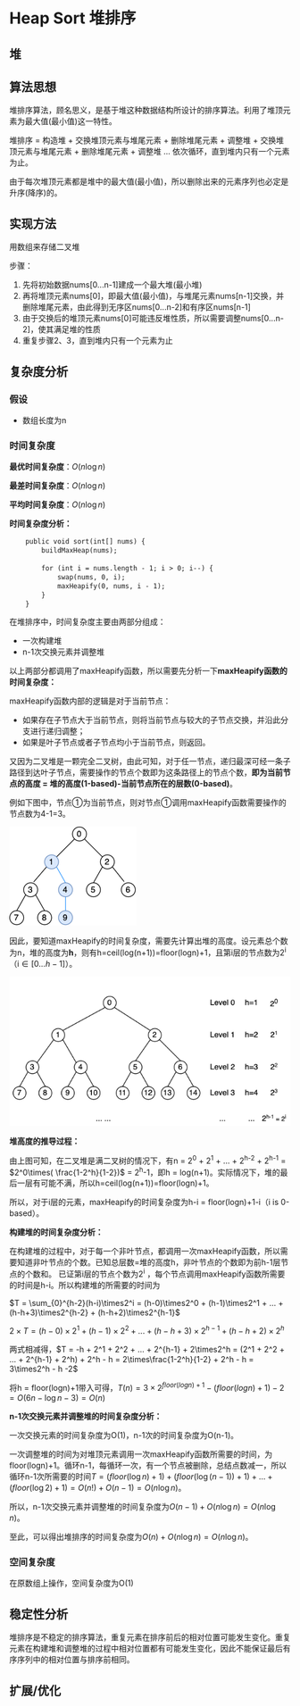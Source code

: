 # Heap Sort 堆排序

## 堆

## 算法思想

堆排序算法，顾名思义，是基于堆这种数据结构所设计的排序算法。利用了堆顶元素为最大值(最小值)这一特性。

堆排序 = 构造堆 + 交换堆顶元素与堆尾元素 + 删除堆尾元素 + 调整堆 + 交换堆顶元素与堆尾元素 + 删除堆尾元素 + 调整堆 ... 依次循环，直到堆内只有一个元素为止。

由于每次堆顶元素都是堆中的最大值(最小值)，所以删除出来的元素序列也必定是升序(降序)的。

## 实现方法

用数组来存储二叉堆

步骤：

1. 先将初始数据nums[0...n-1]建成一个最大堆(最小堆)
2. 再将堆顶元素nums[0]，即最大值(最小值)，与堆尾元素nums[n-1]交换，并删除堆尾元素，由此得到无序区nums[0...n-2]和有序区nums[n-1]
3. 由于交换后的堆顶元素nums[0]可能违反堆性质，所以需要调整nums[0...n-2]，使其满足堆的性质
4. 重复步骤2、3，直到堆内只有一个元素为止

## 复杂度分析

### 假设

* 数组长度为n

### 时间复杂度

**最优时间复杂度**：$O(n\log n)$

**最差时间复杂度**：$O(n\log n)$

**平均时间复杂度**：$O(n\log n)$

**时间复杂度分析：**

```
    public void sort(int[] nums) {
        buildMaxHeap(nums);

        for (int i = nums.length - 1; i > 0; i--) {
            swap(nums, 0, i);
            maxHeapify(0, nums, i - 1);
        }
    }
```

在堆排序中，时间复杂度主要由两部分组成：

* 一次构建堆
* n-1次交换元素并调整堆

以上两部分都调用了maxHeapify函数，所以需要先分析一下**maxHeapify函数的时间复杂度：**

maxHeapify函数内部的逻辑是对于当前节点：

* 如果存在子节点大于当前节点，则将当前节点与较大的子节点交换，并沿此分支进行递归调整；
* 如果是叶子节点或者子节点均小于当前节点，则返回。

又因为二叉堆是一颗完全二叉树，由此可知，对于任一节点，递归最深可经一条子路径到达叶子节点，需要操作的节点个数即为这条路径上的节点个数，**即为当前节点的高度 = 堆的高度(1-based)-当前节点所在的层数(0-based)**。

例如下图中，节点①为当前节点，则对节点①调用maxHeapify函数需要操作的节点数为4-1=3。

![](imgs/img1.png)

因此，要知道maxHeapify的时间复杂度，需要先计算出堆的高度。设元素总个数为n，堆的高度为**h**，则有h=ceil(log(n+1))=floor(logn)+1，且第i层的节点数为2<sup>i</sup>
（i$\in[0...h-1]$）。

![](imgs/img2.png)

**堆高度的推导过程：**

由上图可知，在二叉堆是满二叉树的情况下，有n = 2<sup>0</sup> + 2<sup>1</sup> + ... + 2<sup>h-2</sup> + 2<sup>h-1</sup> = $2^0\times(
\frac{1-2^h}{1-2})$ = 2<sup>h</sup>-1，即h = log(n+1)。实际情况下，堆的最后一层有可能不满，所以h=ceil(log(n+1))=floor(logn)+1。

所以，对于i层的元素，maxHeapify的时间复杂度为h-i = floor(logn)+1-i（i is 0-based）。

**构建堆的时间复杂度分析：**

在构建堆的过程中，对于每一个非叶节点，都调用一次maxHeapify函数，所以需要知道非叶节点的个数。已知总层数=堆的高度h，非叶节点的个数即为前h-1层节点的个数和。 已证第i层的节点个数为2<sup>i</sup>
，每个节点调用maxHeapify函数所需要的时间是h-i。所以构建堆的所需要的时间为

$T = \sum_{0}^{h-2}(h-i)\times2^i = (h-0)\times2^0 + (h-1)\times2^1 + ... + (h-h+3)\times2^{h-2} + (h-h+2)\times2^{h-1}$

$2\times{T} = (h-0)\times2^1 + (h-1)\times2^2 + ... + (h-h+3)\times2^{h-1} + (h-h+2)\times2^h$

两式相减得，$T = -h + 2^1 + 2^2 + ... + 2^{h-1} + 2\times2^h = (2^1 + 2^2 + ... + 2^{h-1} + 2^h) + 2^h - h =
2\times\frac{1-2^h}{1-2} + 2^h - h = 3\times2^h - h -2$

将h = floor(logn)+1带入可得，$T(n) = 3\times2^{floor(logn)+1} - (floor(logn)+1) - 2 = O(6n - \log n - 3) = O(n)$

**n-1次交换元素并调整堆的时间复杂度分析：**

一次交换元素的时间复杂度为O(1)，n-1次的时间复杂度为O(n-1)。

一次调整堆的时间为对堆顶元素调用一次maxHeapify函数所需要的时间，为floor(logn)+1。循环n-1，每循环一次，有一个节点被删除，总结点数减一，所以循环n-1次所需要的时间$T = (floor(\log n)+1) +
(floor(\log (n-1))+1) + ... + (floor(\log 2)+1) = O(n!) + O(n-1) = O(n\log n)$。

所以，n-1次交换元素并调整堆的时间复杂度为$O(n-1) + O(n\log n) = O(n\log n)$。

至此，可以得出堆排序的时间复杂度为$O(n) + O(n\log n) = O(n\log n)$。

### 空间复杂度

在原数组上操作，空间复杂度为O(1)

## 稳定性分析

堆排序是不稳定的排序算法，重复元素在排序前后的相对位置可能发生变化。重复元素在构建堆和调整堆的过程中相对位置都有可能发生变化，因此不能保证最后有序序列中的相对位置与排序前相同。

## 扩展/优化

